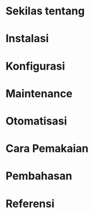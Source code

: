 # Sekilas tentang

# Instalasi

# Konfigurasi

# Maintenance

# Otomatisasi

# Cara Pemakaian

# Pembahasan

# Referensi
